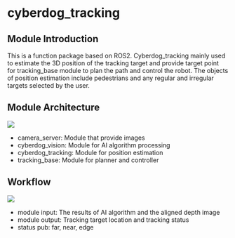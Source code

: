 # cyberdog_tracking

## Module Introduction

This is a function package based on ROS2. Cyberdog_tracking mainly used to estimate the 3D position of the tracking target and provide target point for tracking_base module to plan the path and control the robot. The objects of position estimation include pedestrians and any regular and irregular targets selected by the user.

## Module Architecture

![](./image/cyberdog_tracking/tracking_arch.png)

- camera_server: Module that provide images
- cyberdog_vision: Module for AI algorithm processing
- cyberdog_tracking: Module for position estimation
- tracking_base: Module for planner and controller

## Workflow

![](./image/cyberdog_tracking/tracking_workflow_en.png)

- module input: The results of AI algorithm and the aligned depth image
- module output: Tracking target location and tracking status
- status pub: far, near, edge
